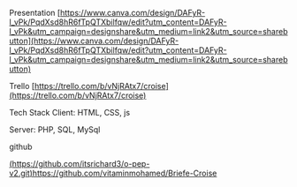 Presentation
[https://www.canva.com/design/DAFyR-l_vPk/PqdXsd8hR6fTpQTXbilfqw/edit?utm_content=DAFyR-l_vPk&utm_campaign=designshare&utm_medium=link2&utm_source=sharebutton](https://www.canva.com/design/DAFyR-l_vPk/PqdXsd8hR6fTpQTXbilfqw/edit?utm_content=DAFyR-l_vPk&utm_campaign=designshare&utm_medium=link2&utm_source=sharebutton)

Trello
[https://trello.com/b/vNjRAtx7/croise](https://trello.com/b/vNjRAtx7/croise)

Tech Stack
Client: HTML, CSS, js

Server: PHP, SQL, MySql

github

[(https://github.com/itsrichard3/o-pep-v2.git)](https://github.com/vitaminmohamed/Briefe-Croise)https://github.com/vitaminmohamed/Briefe-Croise

